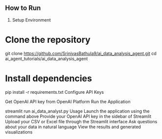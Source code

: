 ## How to Run
1. Setup Environment

# Clone the repository
git clone https://github.com/SrinivasBathula9/ai_data_analysis_agent.git
cd ai_agent_tutorials/ai_data_analysis_agent

# Install dependencies
pip install -r requirements.txt
Configure API Keys

Get OpenAI API key from OpenAI Platform
Run the Application

streamlit run ai_data_analyst.py
Usage
Launch the application using the command above
Provide your OpenAI API key in the sidebar of Streamlit
Upload your CSV or Excel file through the Streamlit interface
Ask questions about your data in natural language
View the results and generated visualizations